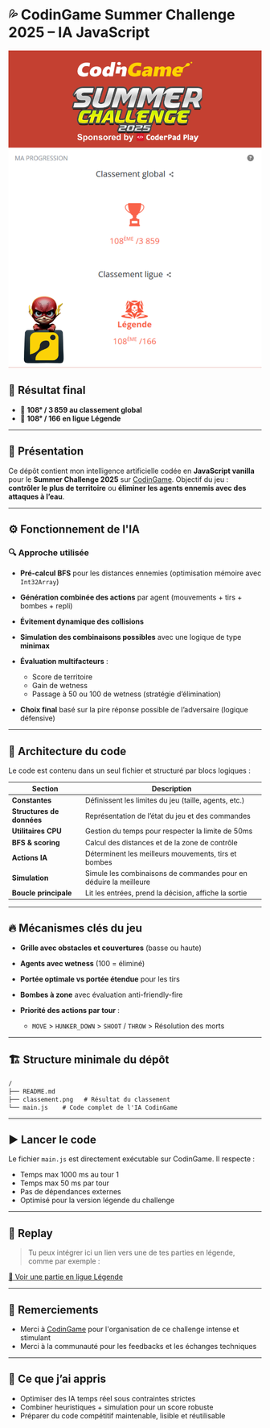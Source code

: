 # 💦 CodinGame Summer Challenge 2025 – IA JavaScript

![Résultat](./classement.png)

## 🏁 Résultat final

* 🎯 **108ᵉ / 3 859 au classement global**
* 🧠 **108ᵉ / 166 en ligue Légende**

---

## 📌 Présentation

Ce dépôt contient mon intelligence artificielle codée en **JavaScript vanilla** pour le **Summer Challenge 2025** sur [CodinGame](https://www.codingame.com/).
Objectif du jeu : **contrôler le plus de territoire** ou **éliminer les agents ennemis avec des attaques à l’eau**.

---

## ⚙️ Fonctionnement de l'IA

### 🔍 Approche utilisée

* **Pré-calcul BFS** pour les distances ennemies (optimisation mémoire avec `Int32Array`)
* **Génération combinée des actions** par agent (mouvements + tirs + bombes + repli)
* **Évitement dynamique des collisions**
* **Simulation des combinaisons possibles** avec une logique de type **minimax**
* **Évaluation multifacteurs** :

  * Score de territoire
  * Gain de wetness
  * Passage à 50 ou 100 de wetness (stratégie d’élimination)
* **Choix final** basé sur la pire réponse possible de l’adversaire (logique défensive)

---

## 🧠 Architecture du code

Le code est contenu dans un seul fichier et structuré par blocs logiques :

| Section                   | Description                                                       |
| ------------------------- | ----------------------------------------------------------------- |
| **Constantes**            | Définissent les limites du jeu (taille, agents, etc.)             |
| **Structures de données** | Représentation de l’état du jeu et des commandes                  |
| **Utilitaires CPU**       | Gestion du temps pour respecter la limite de 50ms                 |
| **BFS & scoring**         | Calcul des distances et de la zone de contrôle                    |
| **Actions IA**            | Déterminent les meilleurs mouvements, tirs et bombes              |
| **Simulation**            | Simule les combinaisons de commandes pour en déduire la meilleure |
| **Boucle principale**     | Lit les entrées, prend la décision, affiche la sortie             |

---

## 🔥 Mécanismes clés du jeu

* **Grille avec obstacles et couvertures** (basse ou haute)
* **Agents avec wetness** (100 = éliminé)
* **Portée optimale vs portée étendue** pour les tirs
* **Bombes à zone** avec évaluation anti-friendly-fire
* **Priorité des actions par tour** :

  * `MOVE` > `HUNKER_DOWN` > `SHOOT` / `THROW` > Résolution des morts

---

## 🏗️ Structure minimale du dépôt

```
/
├── README.md
├── classement.png   # Résultat du classement        
└── main.js    # Code complet de l'IA CodinGame 
```

---

## ▶️ Lancer le code

Le fichier `main.js` est directement exécutable sur CodinGame.
Il respecte :

* Temps max 1000 ms au tour 1
* Temps max 50 ms par tour
* Pas de dépendances externes
* Optimisé pour la version légende du challenge

---

## 🎥 Replay

> Tu peux intégrer ici un lien vers une de tes parties en légende, comme par exemple :

[🔗 Voir une partie en ligue Légende](https://www.codingame.com/replay/851109929)

---

## 📣 Remerciements

* Merci à [CodinGame](https://www.codingame.com/) pour l'organisation de ce challenge intense et stimulant
* Merci à la communauté pour les feedbacks et les échanges techniques

---

## 🧠 Ce que j’ai appris

* Optimiser des IA temps réel sous contraintes strictes
* Combiner heuristiques + simulation pour un score robuste
* Préparer du code compétitif maintenable, lisible et réutilisable
